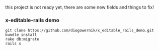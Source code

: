 this project is not ready yet, there are some new fields and things to fix!

### x-editable-rails demo

    git clone https://github.com/diogowernik/x_editable_rails_demo.git
    bundle install
    rake db:migrate
    rails s
